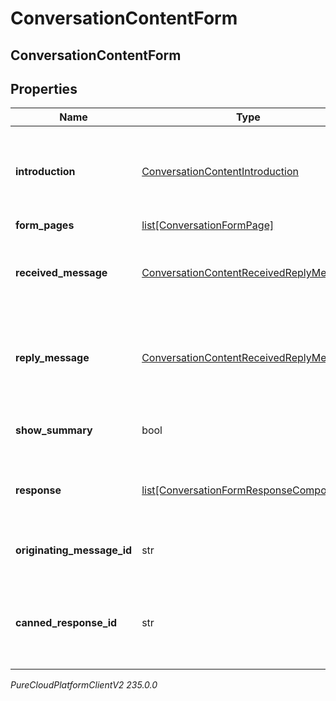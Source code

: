 # ConversationContentForm

## ConversationContentForm

## Properties

|Name | Type | Description | Notes|
|------------ | ------------- | ------------- | -------------|
| **introduction** | [ConversationContentIntroduction](ConversationContentIntroduction) | The intro component, used to give an intro into what the form entails | [optional] |
| **form_pages** | [list[ConversationFormPage]](ConversationFormPage) | Form pages | [optional] |
| **received_message** | [ConversationContentReceivedReplyMessage](ConversationContentReceivedReplyMessage) | The message prompt to fill out the form received. | [optional] |
| **reply_message** | [ConversationContentReceivedReplyMessage](ConversationContentReceivedReplyMessage) | The reply message after the user has filled out the form received. | [optional] |
| **show_summary** | bool | Show summary at end of form submission. | [optional] |
| **response** | [list[ConversationFormResponseComponent]](ConversationFormResponseComponent) | Content of the payload included in the Form response. | [optional] |
| **originating_message_id** | str | Reference to the ID of the original message. | [optional] |
| **canned_response_id** | str | The id of the canned response which was used to create the form. | |



_PureCloudPlatformClientV2 235.0.0_
